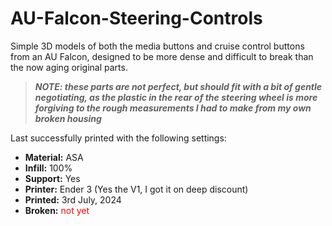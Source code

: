 # AU-Falcon-Steering-Controls
Simple 3D models of both the media buttons and cruise control buttons from an AU Falcon, designed to be more dense and difficult to break than the now aging original parts.

>***NOTE: these parts are not perfect, but should fit with a bit of gentle negotiating, as the plastic in the rear of the steering wheel is more forgiving to the rough measurements I had to make from my own broken housing***

Last successfully printed with the following settings:
- **Material:** ASA
- **Infill:** 100%
- **Support:** Yes
- **Printer:** Ender 3 (Yes the V1, I got it on deep discount)
- **Printed:** 3rd July, 2024
- **Broken:** <span style="color:red">not yet</span>